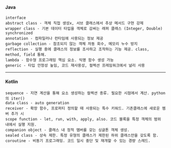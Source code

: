#### Java
	interface
	abstract class - 객체 직접 생성x, 서브 클래스에서 추상 메서드 구현 강제
	wrapper class - 기본 데이터 타입을 객체로 감싸는 래퍼 클래스 (Integer, Double)
	synchronized
	annotation - 컴파일러나 런타임에 사용되는 정보 제공
	garbage collection - 참조되지 않는 객체 자동 회수, 메모리 누수 방지
	reflection - 실행 중에 클래스의 정보를 조사하고 조작하는 기능 제공. class, method, field 통해.
	lambda - 함수형 프로그래밍 핵심 요소. 익명 함수 생성 가능
	generic - 타입 안정성 높임, 코드 재사용성, 컬렉션 프레임워크에서 널리 사용

- - - 
#### Kotlin
	sequence - 지연 계산을 통해 요소 생성하는 컬렉션 종류. 필요한 시점에서 계산. python의 iter()
	data class - auto generation
	receiver - 확장 함수, 프로퍼티 정의할 때 사용되는 특수 키워드. 기존클래스에 새로운 멤버 추가 시
	scope function - let, run, with, apply, also. 코드 블록을 특정 객체의 범위 내에서 실행 지원.
	companion object - 클래스 내 정적 멤버를 갖는 싱글톤 객체 생성.
	sealed class - 상속 제한. 특정 유형의 클래스가 제한된 하위 클래스만을 갖도록 함.
	coroutine - 비동기 프로그래밍. 코드 일시 중단 및 재개할 수 있는 경량 스레드.


